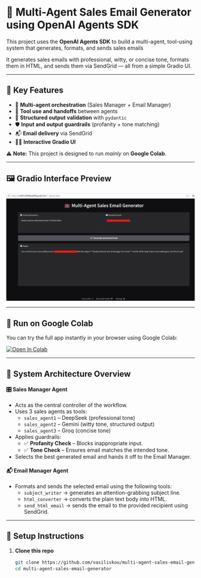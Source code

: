 # 💼 Multi-Agent Sales Email Generator using OpenAI Agents SDK

This project uses the **OpenAI Agents SDK** to build a multi-agent, tool-using system that generates, formats, and sends sales emails

It generates sales emails with professional, witty, or concise tone, formats them in HTML, and sends them via SendGrid — all from a simple Gradio UI.


---

## 🧠 Key Features

- 🤖 **Multi-agent orchestration** (Sales Manager + Email Manager)
- 🧰 **Tool use and handoffs** between agents
- 🧾 **Structured output validation** with `pydantic`
- 🛡️ **Input and output guardrails** (profanity + tone matching)
- 📬 **Email delivery** via SendGrid
- 🧑‍💻 **Interactive Gradio UI**


⚠️ **Note:** This project is designed to run *mainly* on **Google Colab**. 

---

## 🖼️ Gradio Interface Preview

![Gradio UI Screenshot](assets/screenshot.png)



---

## 🚀 Run on Google Colab

You can try the full app instantly in your browser using Google Colab:

[![Open In Colab](https://colab.research.google.com/assets/colab-badge.svg)](https://colab.research.google.com/drive/1eSyrRZ9Ny_aBKIByeRPd1GAVrGkx3wiX?usp=sharing)

---

## 🧠 System Architecture Overview


#### 🎛️ Sales Manager Agent

- Acts as the central controller of the workflow.
- Uses 3 sales agents as tools:
  - `sales_agent1` – DeepSeek (professional tone)
  - `sales_agent2` – Gemini (witty tone, structured output)
  - `sales_agent3` – Groq (concise tone)
- Applies guardrails:
  - ✅ **Profanity Check** – Blocks inappropriate input.
  - ✅ **Tone Check** – Ensures email matches the intended tone.
- Selects the best generated email and hands it off to the Email Manager.


#### 📬 Email Manager Agent

- Formats and sends the selected email using the following tools:
  - `subject_writer` → generates an attention-grabbing subject line.
  - `html_converter` → converts the plain text body into HTML.
  - `send_html_email` → sends the email to the provided recipient using SendGrid.

---

## 🔧 Setup Instructions

1. **Clone this repo**  
   ```bash
   git clone https://github.com/vasiliskou/multi-agent-sales-email-generator.git
   cd multi-agent-sales-email-generator
